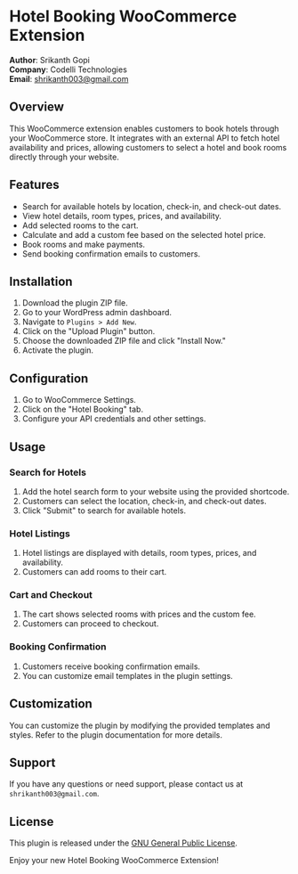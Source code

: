 # Hotel Booking WooCommerce Extension

**Author**: Srikanth Gopi  
**Company**: Codelli Technologies  
**Email**: shrikanth003@gmail.com

## Overview

This WooCommerce extension enables customers to book hotels through your WooCommerce store. It integrates with an external API to fetch hotel availability and prices, allowing customers to select a hotel and book rooms directly through your website.

## Features

- Search for available hotels by location, check-in, and check-out dates.
- View hotel details, room types, prices, and availability.
- Add selected rooms to the cart.
- Calculate and add a custom fee based on the selected hotel price.
- Book rooms and make payments.
- Send booking confirmation emails to customers.

## Installation

1. Download the plugin ZIP file.
2. Go to your WordPress admin dashboard.
3. Navigate to `Plugins > Add New`.
4. Click on the "Upload Plugin" button.
5. Choose the downloaded ZIP file and click "Install Now."
6. Activate the plugin.

## Configuration

1. Go to WooCommerce Settings.
2. Click on the "Hotel Booking" tab.
3. Configure your API credentials and other settings.

## Usage

### Search for Hotels

1. Add the hotel search form to your website using the provided shortcode.
2. Customers can select the location, check-in, and check-out dates.
3. Click "Submit" to search for available hotels.

### Hotel Listings

1. Hotel listings are displayed with details, room types, prices, and availability.
2. Customers can add rooms to their cart.

### Cart and Checkout

1. The cart shows selected rooms with prices and the custom fee.
2. Customers can proceed to checkout.

### Booking Confirmation

1. Customers receive booking confirmation emails.
2. You can customize email templates in the plugin settings.

## Customization

You can customize the plugin by modifying the provided templates and styles. Refer to the plugin documentation for more details.

## Support

If you have any questions or need support, please contact us at `shrikanth003@gmail.com`.

## License

This plugin is released under the [GNU General Public License](LICENSE.txt).

Enjoy your new Hotel Booking WooCommerce Extension!

